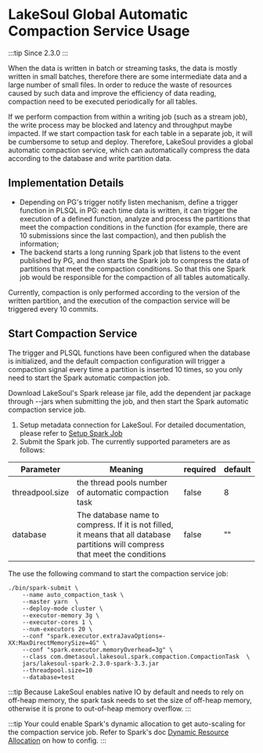 # LakeSoul Global Automatic Compaction Service Usage

:::tip
Since 2.3.0
:::

When the data is written in batch or streaming tasks, the data is mostly written in small batches, therefore there are some intermediate data and a large number of small files. In order to reduce the waste of resources caused by such data and improve the efficiency of data reading, compaction need to be executed periodically for all tables.

If we perform compaction from within a writing job (such as a stream job), the write process may be blocked and latency and throughput maybe impacted. If we start compaction task for each table in a separate job, it will be cumbersome to setup and deploy. Therefore, LakeSoul provides a global automatic compaction service, which can automatically compress the data according to the database and write partition data.

## Implementation Details
- Depending on PG's trigger notify listen mechanism, define a trigger function in PLSQL in PG: each time data is written, it can trigger the execution of a defined function, analyze and process the partitions that meet the compaction conditions in the function (for example, there are 10 submissions since the last compaction), and then publish the information;
- The backend starts a long running Spark job that listens to the event published by PG, and then starts the Spark job to compress the data of partitions that meet the compaction conditions. So that this one Spark job would be responsible for the compaction of all tables automatically.

Currently, compaction is only performed according to the version of the written partition, and the execution of the compaction service will be triggered every 10 commits.

## Start Compaction Service

The trigger and PLSQL functions have been configured when the database is initialized, and the default compaction configuration will trigger a compaction signal every time a partition is inserted 10 times, so you only need to start the Spark automatic compaction job.

Download LakeSoul's Spark release jar file, add the dependent jar package through --jars when submitting the job, and then start the Spark automatic compaction service job.

1. Setup metadata connection for LakeSoul. For detailed documentation, please refer
   to [Setup Spark Job](../03-Usage%20Docs/02-setup-spark.md)
2. Submit the Spark job. The currently supported parameters are as follows:

| Parameter       | Meaning                                                                                                                          | required | default |
| --------------- | -------------------------------------------------------------------------------------------------------------------------------- | -------- | ------- |
| threadpool.size | the thread pools number of automatic compaction task                                                                             | false    | 8       |
| database        | The database name to compress. If it is not filled, it means that all database partitions will compress that meet the conditions | false    | ""      |

The use the following command to start the compaction service job:
```shell
./bin/spark-submit \
    --name auto_compaction_task \
    --master yarn  \
    --deploy-mode cluster \
    --executor-memory 3g \
    --executor-cores 1 \
    --num-executors 20 \
    --conf "spark.executor.extraJavaOptions=-XX:MaxDirectMemorySize=4G" \
    --conf "spark.executor.memoryOverhead=3g" \
    --class com.dmetasoul.lakesoul.spark.compaction.CompactionTask  \
    jars/lakesoul-spark-2.3.0-spark-3.3.jar 
    --threadpool.size=10
    --database=test
```

:::tip
Because LakeSoul enables native IO by default and needs to rely on off-heap memory, the spark task needs to set the size of off-heap memory, otherwise it is prone to out-of-heap memory overflow.
:::

:::tip
Your could enable Spark's dynamic allocation to get auto-scaling for the compaction service job. Refer to Spark's doc [Dynamic Resource Allocation](https://spark.apache.org/docs/3.3.1/job-scheduling.html#dynamic-resource-allocation) on how to config.
:::